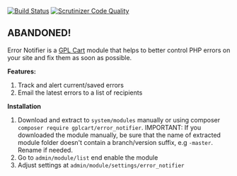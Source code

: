 [![Build Status](https://scrutinizer-ci.com/g/gplcart/error_notifier/badges/build.png?b=master)](https://scrutinizer-ci.com/g/gplcart/error_notifier/build-status/master)
[![Scrutinizer Code Quality](https://scrutinizer-ci.com/g/gplcart/error_notifier/badges/quality-score.png?b=master)](https://scrutinizer-ci.com/g/gplcart/error_notifier/?branch=master)

## ABANDONED!
Error Notifier is a [GPL Cart](https://github.com/gplcart/gplcart) module that helps to better control PHP errors on your site and fix them as soon as possible.

**Features:**

1. Track and alert current/saved errors
2. Email the latest errors to a list of recipients


**Installation**

1. Download and extract to `system/modules` manually or using composer `composer require gplcart/error_notifier`. IMPORTANT: If you downloaded the module manually, be sure that the name of extracted module folder doesn't contain a branch/version suffix, e.g `-master`. Rename if needed.
2. Go to `admin/module/list` end enable the module
3. Adjust settings at `admin/module/settings/error_notifier`